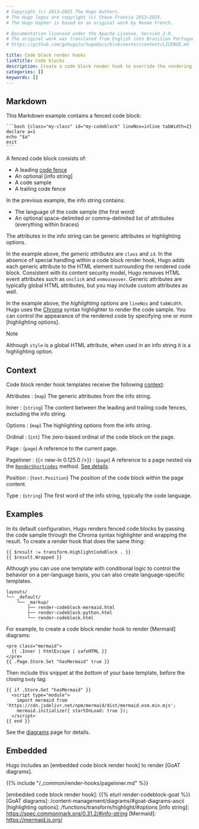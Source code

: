 ```yaml
---
# Copyright (c) 2013–2025 The Hugo Authors.
# The Hugo logos are copyright (c) Steve Francia 2013–2025.
# The Hugo Gopher is based on an original work by Renée French.

# Documentation licensed under the Apache License, Version 2.0.
# The original work was translated from English into Brazilian Portuguese.
# https://github.com/gohugoio/hugoDocs/blob/master/content/LICENSE.md

title: Code block render hooks
linkTitle: Code blocks
description: Create a code block render hook to override the rendering of Markdown code blocks to HTML.
categories: []
keywords: []
---
```


## Markdown

This Markdown example contains a fenced code block:

````text {file="content/example.md"}
```bash {class="my-class" id="my-codeblock" lineNos=inline tabWidth=2}
declare a=1
echo "$a"
exit
```
````

A fenced code block consists of:

- A leading [code fence]
- An optional [info string]
- A code sample
- A trailing code fence

In the previous example, the info string contains:

- The language of the code sample (the first word)
- An optional space-delimited or comma-delimited list of attributes (everything within braces)

The attributes in the info string can be generic attributes or highlighting options.

In the example above, the _generic attributes_ are `class` and `id`. In the absence of special handling within a code block render hook, Hugo adds each generic attribute to the HTML element surrounding the rendered code block. Consistent with its content security model, Hugo removes HTML event attributes such as `onclick` and `onmouseover`. Generic attributes are typically global HTML attributes, but you may include custom attributes as well.

In the example above, the _highlighting options_ are `lineNos` and `tabWidth`. Hugo uses the [Chroma] syntax highlighter to render the code sample. You can control the appearance of the rendered code by specifying one or more [highlighting options].

> [!note]
> Although `style` is a global HTML attribute, when used in an info string it is a highlighting option.

## Context

Code block render hook templates receive the following [context](g):

Attributes
: (`map`) The generic attributes from the info string.

Inner
: (`string`) The content between the leading and trailing code fences, excluding the info string.

Options
: (`map`) The highlighting options from the info string.

Ordinal
: (`int`) The zero-based ordinal of the code block on the page.

Page
: (`page`) A reference to the current page.

PageInner
: {{< new-in 0.125.0 />}}
: (`page`) A reference to a page nested via the [`RenderShortcodes`] method. [See details](#pageinner-details).

Position
: (`text.Position`) The position of the code block within the page content.

Type
: (`string`) The first word of the info string, typically the code language.

## Examples

In its default configuration, Hugo renders fenced code blocks by passing the code sample through the Chroma syntax highlighter and wrapping the result. To create a render hook that does the same thing:

```go-html-template {file="layouts/_default/_markup/render-codeblock.html" copy=true}
{{ $result := transform.HighlightCodeBlock . }}
{{ $result.Wrapped }}
```

Although you can use one template with conditional logic to control the behavior on a per-language basis, you can also create language-specific templates.

```text
layouts/
└── _default/
    └── _markup/
        ├── render-codeblock-mermaid.html
        ├── render-codeblock-python.html
        └── render-codeblock.html
```

For example, to create a code block render hook to render [Mermaid] diagrams:

```go-html-template {file="layouts/_default/_markup/render-codeblock-mermaid.html" copy=true}
<pre class="mermaid">
  {{ .Inner | htmlEscape | safeHTML }}
</pre>
{{ .Page.Store.Set "hasMermaid" true }}
```

Then include this snippet at the _bottom_ of your base template, before the closing `body` tag:

```go-html-template {file="layouts/_default/baseof.html" copy=true}
{{ if .Store.Get "hasMermaid" }}
  <script type="module">
    import mermaid from 'https://cdn.jsdelivr.net/npm/mermaid/dist/mermaid.esm.min.mjs';
    mermaid.initialize({ startOnLoad: true });
  </script>
{{ end }}
```

See the [diagrams] page for details.

## Embedded

Hugo includes an [embedded code block render hook] to render [GoAT diagrams].

{{% include "/_common/render-hooks/pageinner.md" %}}

[`RenderShortcodes`]: /methods/page/rendershortcodes
[Chroma]: https://github.com/alecthomas/chroma/
[code fence]: https://spec.commonmark.org/0.31.2/#code-fence
[diagrams]: /content-management/diagrams/#mermaid-diagrams
[embedded code block render hook]: {{% eturl render-codeblock-goat %}}
[GoAT diagrams]: /content-management/diagrams/#goat-diagrams-ascii
[highlighting options]: /functions/transform/highlight/#options
[info string]: https://spec.commonmark.org/0.31.2/#info-string
[Mermaid]: https://mermaid.js.org/
